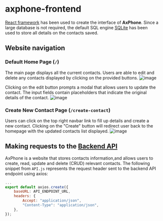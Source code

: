 # axphone-frontend

[React framework](https://reactjs.org/) has been used to create the interface of **AxPhone**. Since a large database is not required, the default SQL engine [SQLite](https://www.sqlite.org/index.html) has been used to store all details on the contacts saved.

## Website navigation
### Default Home Page (`/`)
The main page displays all the current contacts. Users are able to edit and delete any contacts displayed by clicking on the provided buttons.
![image](https://user-images.githubusercontent.com/42997224/191855156-d8731e7c-47ec-4447-93f5-97c5b48ae729.png)

Clicking on the edit button prompts a modal that allows users to update the contact. The input fields contain placeholders that indicate the original details of the contact.
![image](https://user-images.githubusercontent.com/42997224/191855301-5c0d2339-2b22-4234-a02e-7b3daacdd786.png)


### Create New Contact Page (`/create-contact`)
Users can click on the top right navbar link to fill up details and create a new contact. Clicking on the "Create" button will redirect user back to the homepage with the updated contacts list displayed.
![image](https://user-images.githubusercontent.com/42997224/191855636-5de26a63-9c8f-42a8-bae1-1d9934a18fb4.png)


## Making requests to the [Backend API](https://github.com/heheheejin/axphone-backend)
AxPhone is a website that stores contacts information,and allows users to create, read, update and delete (CRUD) relevant contacts. The following snippet from `API.js` represents the request header sent to the backend API endpoint using axios:
```js
...
export default axios.create({
    baseURL: API_ENDPOINT_URL,
    headers: {
        Accept: "application/json",
        "Content-Type": "application/json",
    },
});

```
